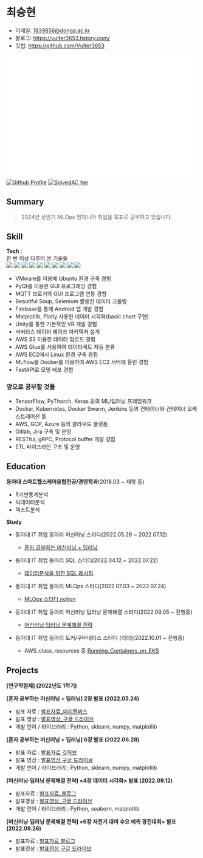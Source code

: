 # 최승현

- 이메일: 1839856@donga.ac.kr  
- 블로그: https://vulter3653.tistory.com/
- 깃헙: https://github.com/Vulter3653

![Metrics](/github-metrics.svg)
[![Github Profile](https://github-readme-stats.vercel.app/api?username=vulter3653&count_private=true&hide=contribs,prs&show_icons=true&theme=vue-dark)](https://github.com/vulter3653)
[![SolvedAC tier](http://mazassumnida.wtf/api/v2/generate_badge?boj=shch3653)](https://solved.ac/shch3653)

## Summary
> 2024년 상반기 MLOps 엔지니어 취업을 목표로 공부하고 있습니다. 

## Skill

**Tech** :  
한 번 이상 다루어 본 기술들   
<img src="https://img.shields.io/badge/Python-3766AB?style=flat-square&logo=Python&logoColor=white"/></a>
<img src ="https://img.shields.io/badge/R-blue.svg?&style=flat-square&logo=R&logoColor=#75AADB"/></a>
<img src="https://img.shields.io/badge/Unity-000000?style=flat-square&logo=Unity&logoColor=white"/></a>
<img src="https://img.shields.io/badge/Ubuntu-E95420?style=flat-square&logo=Ubuntu&logoColor=white"/></a>
<img src="https://img.shields.io/badge/Plotly-3F4F75?style=flat-square&logo=Plotly&logoColor=white"/></a>
<img src="https://img.shields.io/badge/Selenium-43b02a?style=flat-square&logo=Selenium&logoColor=white"/></a>
<img src="https://img.shields.io/badge/Numpy-013243?style=flat-square&logo=Numpy&logoColor=white"/></a> 
<img src="https://img.shields.io/badge/scikit learn-f7931e?style=flat-square&logo=scikit-learn&logoColor=white"/></a>
<img src="https://img.shields.io/badge/Tableau-white?style=flat-square&logo=Tableau&logoColor=blue"/></a>
<img src="https://img.shields.io/badge/Bigquery-4285F4?style=flat-square&logo=Google Cloud&logoColor=white"/></a>

- VMware를 이용해 Ubuntu 환경 구축 경험
- PyQt를 이용한 GUI 프로그래밍 경험
- MQTT 브로커와 GUI 프로그램 연동 경험
- Beautiful Soup, Selenium 활용한 데이터 크롤링
- Firebase를 통해 Android 앱 개발 경험
- Matplotlib, Plotly 사용한 데이터 시각화(basic chart 구현)
- Unity를 통한 기본적인 VR 개발 경험
- 서버리스 데이터 레이크 아키텍처 설계
- AWS S3 이용한 데이터 업로드 경험
- AWS Glue를 사용하여 데이터세트 자동 분류
- AWS EC2에서 Linux 환경 구축 경험
- MLflow를 Docker를 이용하여 AWS EC2 서버에 올린 경험
- FastAPI로 모델 배포 경험

### 앞으로 공부할 것들
- TensorFlow, PyThorch, Keras 등의 ML/딥러닝 프레임워크
- Docker, Kubernetes, Docker Swarm, Jenkins 등의 컨테이너와 컨테이너 오케스트레이션 툴
- AWS, GCP, Azure 등의 클라우드 플랫폼
- Gitlab, Jira 구축 및 운영 
- RESTful, gRPC, Protocol buffer 개발 경험
- ETL 파이프라인 구축 및 운영
 
## Education

**동아대 스마트헬스케어융합전공/경영학과**(2018.03 ~ 재학 중)  
- R기반통계분석
- 빅데이터분석
- 텍스트분석

**Study**

- 동아대 IT 취업 동아리 머신러닝 스터디(2022.05.29 ~ 2022.07.12)
  - [혼자 공부하는 머신러닝 + 딥러닝](https://g.co/kgs/3XhrQP)

- 동아대 IT 취업 동아리 SQL 스터디(2022.04.12 ~ 2022.07.22)
  - [데이터분석을 위한 SQL 레시피](https://g.co/kgs/wPVrmG)

- 동아대 IT 취업 동아리 MLOps 스터디(2022.07.03 ~ 2022.07.24)
  - [MLOps 스터디 notion](https://www.notion.so/MLOps-Study-3e2a013507e640828d42bb6d7422fdba)

- 동아대 IT 취업 동아리 머신러닝 딥러닝 문제해결 스터디(2022.09.05 ~ 진행중)
  - [머신러닝·딥러닝 문제해결 전략](https://han.gl/oyGvZl)

- 동아대 IT 취업 동아리 도커/쿠버네티스 스터디 (리더)(2022.10.01 ~ 진행중)
  - AWS_class_resources 중 [Running_Containers_on_EKS](https://github.com/serithemage/AWS_class_resources/tree/main/Running_Containers_on_EKS)

## Projects

**[연구학점제] (2022년도 1학기)**

**[혼자 공부하는 머신러닝 + 딥러닝] 2장 발표 (2022.05.24)**

- 발표 자료 : [발표자료_미리캔버스](https://www.miricanvas.com/v/113z8zx)
- 발표 영상 : [발표영상_구글 드라이브](https://drive.google.com/file/d/1boTjjxNiFinRO9Uv2xJvzAO4CS_e5jhq/view)
- 개발 언어 / 라이브러리 : Python, sklearn, numpy, matplotlib

**[혼자 공부하는 머신러닝 + 딥러닝] 6장 발표 (2022.06.28)**

- 발표 자료 : [발표자료 깃허브](https://github.com/Vulter3653/ML/blob/main/Fruits_apple_pineapple_banana.ipynb)
- 발표 영상 : [발표영상 구글 드라이브](https://drive.google.com/file/d/1WNuFUiAGErhNBvG7GOz6SAKH39j_Lglz/view)
- 개발 언어 / 라이브러리 : Python, sklearn, numpy, matplotlib

**[머신러닝·딥러닝 문제해결 전략] <4장 데이터 시각화> 발표 (2022.09.12)**

- 발표자료 : [발표자료_블로그](https://vulter3653.tistory.com/21)
- 발표영상 : [발표영상_구글 드라이브](https://drive.google.com/file/d/1k_P7g_2Sftp-tPDFzmukH8xOU2Y9KwMs/view?usp=sharing)
- 개발 언어 / 라이브러리 : Python, seaborn, matplotlib 

**[머신러닝·딥러닝 문제해결 전략] <6장 자전거 대여 수요 예측 경진대회> 발표 (2022.09.26)**

- 발표자료 : [발표자료 블로그](https://vulter3653.tistory.com/22)
- 발표영상 : [발표영상 구글 드라이브](https://drive.google.com/file/d/1DTxy2FmG7RyXBaORuWfm_x6JAerSlTnN/view?usp=sharing)
